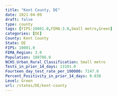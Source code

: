 ```yaml
---
title: "Kent County, DE"
date: 2021-04-09
draft: false
type: county
tags: [FIPS:10001.0,FEMA:3.0,Small metro,Green]
categories: [DE]
County: Kent County
State: DE
FIPS: 10001.0
FEMA_Region: 3.0
Population: 180786.0
NCHS_Urban_Rural_Classification: Small metro
Tests_in_prior_14_days: 13101.0
Fourteen_day_test_rate_per_100000: 7247.0
Percent_Positivity_in_prior_14_days: 0.038
Level: Green
url: /states/DE/kent-county
---
```



